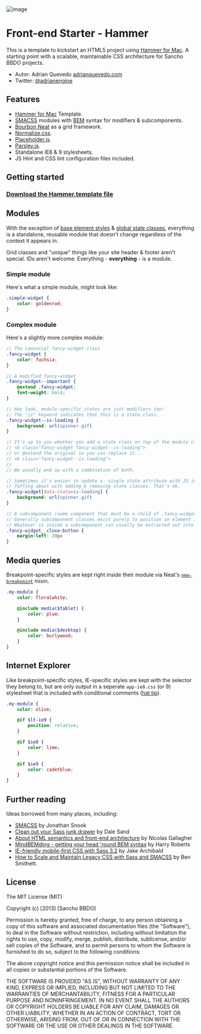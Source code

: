 ![image](https://dl.dropboxusercontent.com/u/2402696/external/logo-sancho.png)

# Front-end Starter - Hammer
This is a template to kickstart an HTML5 project using [Hammer for Mac](http://hammerformac.com/). A starting point with a scalable, maintainable CSS architecture for Sancho BBDO projects.

- Autor: Adrian Quevedo [adrianquevedo.com](http://adrianquevedo.com)
- Twitter: [@adrianengine](http://twitter.com/adrianengine)

## Features
- [Hammer for Mac](http://hammerformac.com/) Template.
- [SMACSS](http://smacss.com/) modules with [BEM](http://bem.info/method/) syntax for modifiers & subcomponents.
- [Bourbon Neat](http://neat.bourbon.io/) as a grid framework.
- [Normalize.css](http://necolas.github.com/normalize.css/).
- [Placeholder.js](http://mths.be/placeholder).
- [Parsley.js](http://parsleyjs.org/).
- Standalone IE8 & 9 stylesheets.
- JS Hint and CSS lint configuration files included.

## Getting started

### [Download the Hammer.template file](hammer-html5-starter.hammer)

## Modules
With the exception of [base element styles](/assets/css/base) & [global state classes](/assets/css/_state.sass), everything is a standalone, reusable module that doesn't change regardless of the context it appears in.

Grid classes and "unique" things like your site header & footer aren't special. IDs aren't welcome. Everything - **everything** - is a module.

### Simple module
Here's what a simple module, might look like:
```SCSS
.simple-widget {
	color: goldenrod;
}
```

### Complex module
Here's a slightly more complex module:
```SCSS
// The canonical fancy-widget class
.fancy-widget {
	color: fuchsia;
}

// A modified fancy-widget
.fancy-widget--important {
	@extend .fancy-widget;
	font-weight: bold;
}

// Hey look, module-specific states are just modifiers too!
// The "is" keyword indicates that this is a state class.
.fancy-widget--is-loading {
	background: url(spinner.gif)
}

// It's up to you whether you add a state class on top of the module class...
// <b class="fancy-widget fancy-widget--is-loading">
// or @extend the original so you can replace it...
// <b class="fancy-widget--is-loading">
//
// We usually end up with a combination of both.

// Sometimes it's easier to update a  single state attribute with JS instead of
// faffing about with adding & removing state classes. That's ok.
.fancy-widget[data-state=is-loading] {
	background: url(spinner.gif)
}

// A subcomponent (some component that must be a child of .fancy-widget)
// Generally subcomponent classes exist purely to position an element inside the module.
// Whatever is inside a subcomponent can usually be extracted out into its own module.
.fancy-widget__close-button {
	margin-left: 20px
}
```

## Media queries
Breakpoint-specific styles are kept right inside their module via Neat's [`new-breakpoint`](http://neat.bourbon.io/docs/#new-breakpoint) mixin.
```SCSS
.my-module {
	color: floralwhite;

	@include media($tablet) {
		color: plum;
	}

	@include media($desktop) {
		color: burlywood;
	}
}
```

## Internet Explorer
Like breakpoint-specific styles, IE-specific styles are kept with the selector they belong to, but are only output in a seperate `app-ie8.css` (or 9) stylesheet that is included with conditional comments ([hat tip](http://jakearchibald.github.com/sass-ie/)).

```SCSS
.my-module {
	color: olive;

	@if $lt-ie9 {
		position: relative;
	}

	@if $ie8 {
		color: lime;
	}

	@if $ie9 {
		color: cadetblue;
	}
}
```

## Further reading
Ideas borrowed from many places, including:
- [SMACSS](http://smacss.com/) by Jonathan Snook
- [Clean out your Sass junk drawer](http://gist.io/4436524) by Dale Sand
- [About HTML semantics and front-end architecture](http://nicolasgallagher.com/about-html-semantics-front-end-architecture/) by Nicolas Gallagher
- [MindBEMding - getting your head 'round BEM syntax](http://csswizardry.com/2013/01/mindbemding-getting-your-head-round-bem-syntax/) by Harry Roberts
- [IE-friendly mobile-first CSS with Sass 3.2](http://jakearchibald.github.com/sass-ie/) by Jake Archibald
- [How to Scale and Maintain Legacy CSS with Sass and SMACSS](http://webuild.envato.com/blog/how-to-scale-and-maintain-legacy-css-with-sass-and-smacss/) by Ben Smithett.

## License
The MIT License (MIT)

Copyright (c) [2013] [Sancho BBDO]

Permission is hereby granted, free of charge, to any person obtaining a copy of
this software and associated documentation files (the "Software"), to deal in
the Software without restriction, including without limitation the rights to
use, copy, modify, merge, publish, distribute, sublicense, and/or sell copies of
the Software, and to permit persons to whom the Software is furnished to do so,
subject to the following conditions:

The above copyright notice and this permission notice shall be included in all
copies or substantial portions of the Software.

THE SOFTWARE IS PROVIDED "AS IS", WITHOUT WARRANTY OF ANY KIND, EXPRESS OR
IMPLIED, INCLUDING BUT NOT LIMITED TO THE WARRANTIES OF MERCHANTABILITY, FITNESS
FOR A PARTICULAR PURPOSE AND NONINFRINGEMENT. IN NO EVENT SHALL THE AUTHORS OR
COPYRIGHT HOLDERS BE LIABLE FOR ANY CLAIM, DAMAGES OR OTHER LIABILITY, WHETHER
IN AN ACTION OF CONTRACT, TORT OR OTHERWISE, ARISING FROM, OUT OF OR IN
CONNECTION WITH THE SOFTWARE OR THE USE OR OTHER DEALINGS IN THE SOFTWARE.
